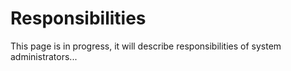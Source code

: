 # Responsibilities

This page is in progress, it will describe responsibilities of system administrators...


